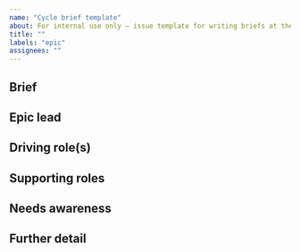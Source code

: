 ```yaml
---
name: "Cycle brief template"
about: For internal use only – issue template for writing briefs at the beginning of each cycle
title: ""
labels: "epic"
assignees: ""
---
```


## Brief

<!-- Use this format if it helps: [Action + Outcome/Output + For User Type + To Solve User Problem] e.g. reinstate the Friday call for contributors to provide an opportunity to engage with the team -->

## Epic lead

## Driving role(s)

## Supporting roles

## Needs awareness

## Further detail

<!-- Any extra context that might help – can include things that are out of scope, things to consider, related work, references -->
